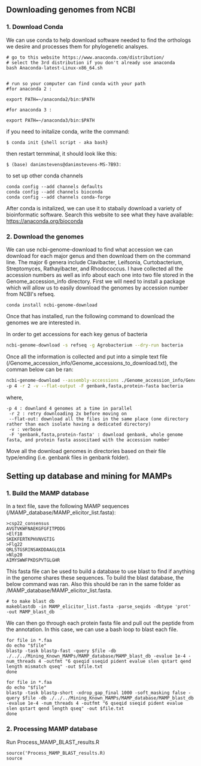## Downloading genomes from NCBI

### 1. Download Conda

  We can use conda to help download software needed to find the orthologs we desire and processes them for phylogenetic analsyes.

    # go to this website https://www.anaconda.com/distribution/
    # select the 3rd distribution if you don't already use anaconda 
    bash Anaconda-latest-Linux-x86_64.sh


    # run so your computer can find conda with your path
    #for anaconda 2 :

    export PATH=~/anaconda2/bin:$PATH

    #for anaconda 3 :

    export PATH=~/anaconda3/bin:$PATH


  if you need to initalize conda, write the command:
    
    $ conda init {shell script - aka bash}
  
  then restart ternminal, it should look like this: 
    
    $ (base) danimstevens@danimstevens-MS-7B93:

  to set up other conda channels
  
    conda config --add channels defaults
    conda config --add channels bioconda
    conda config --add channels conda-forge

  After conda is initalized, we can use it to stabaily download a variety of bioinformatic software. Search this website to see what they have available: https://anaconda.org/bioconda


### 2. Download the genomes
  
  We can use ncbi-genome-download to find what accession we can download for each major genus and then download them on the command line. The major 6 genera include Clavibacter, Leifsonia, Curtobacterium, Streptomyces, Rathayibacter, and Rhodococcus. I have collected all the accession numbers as well as info about each one into two file stored in the Genome_accession_info directory. First we will need to install a package which will allow us to easily download the genomes by accession number from NCBI's refseq.
  
    conda install ncbi-genome-download
    
  Once that has installed, run the following command to download the genomes we are interested in. 

In order to get accessions for each key genus of bacteria

```bash
ncbi-genome-download -s refseq -g Agrobacterium --dry-run bacteria
```

Once all the information is collected and put into a simple text file (/Genome_accession_info/Genome_accessions_to_download.txt), the comman below can be ran:


```bash
ncbi-genome-download --assembly-accessions ./Genome_accession_info/Genome_accessions_to_download.txt \ 
-p 4 -r 2 -v --flat-output -F genbank,fasta,protein-fasta bacteria
```

where,

```
-p 4 : downland 4 genomes at a time in parallel
 -r 2 : retry downloading 2x before moving on
 --flat-out: download all the files in the same place (one directory rather than each isolate having a dedicated directory)
 -v : verbose
 -F 'genbank,fasta,protein-fasta' : download genbank, whole genome fasta, and protein fasta associtaed with the accession number
 ```
 Move all the download genomes in directories based on their file type/ending (i.e. genbank files in genbank folder).
 
 ## Setting up database and mining for MAMPs
 
 ### 1. Build the MAMP database
 
 In a text file, save the following MAMP sequences (/MAMP_database/MAMP_elicitor_list.fasta):
 ```
 >csp22_consensus
AVGTVKWFNAEKGFGFITPDDG
>Elf18
SKEKFERTKPHVNVGTIG
>Flg22
QRLSTGSRINSAKDDAAGLQIA
>Nlp20
AIMYSWWFPKDSPVTGLGHR
```
This fasta file can be used to build a database to use blast to find if anything in the genome shares these sequences. To build the blast database, the below command was ran. Also this should be ran in the same folder as /MAMP_database/MAMP_elicitor_list.fasta. 

```
# to make blast db
makeblastdb -in MAMP_elicitor_list.fasta -parse_seqids -dbtype 'prot' -out MAMP_blast_db
````

We can then go through each protein fasta file and pull out the peptide from the annotation. In this case, we can use a bash loop to blast each file. 

```
for file in *.faa 
do echo "$file" 
blastp -task blastp-fast -query $file -db ./../../Mining_Known_MAMPs/MAMP_database/MAMP_blast_db -evalue 1e-4 -num_threads 4 -outfmt "6 qseqid sseqid pident evalue slen qstart qend length mismatch qseq" -out $file.txt 
done
```
```
for file in *.faa
do echo "$file"
blastp -task blastp-short -xdrop_gap_final 1000 -soft_masking false -query $file -db ./../../Mining_Known_MAMPs/MAMP_database/MAMP_blast_db -evalue 1e-4 -num_threads 4 -outfmt "6 qseqid sseqid pident evalue slen qstart qend length qseq" -out $file.txt
done
```

### 2. Processing MAMP database

Run Process_MAMP_BLAST_results.R

```
source('Process_MAMP_BLAST_results.R)
source


 